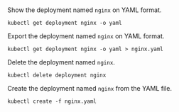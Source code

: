 <br>

Show the deployment named `nginx` on YAML format.
```
kubectl get deployment nginx -o yaml
```

Export the deployment named `nginx` on YAML format.
```
kubectl get deployment nginx -o yaml > nginx.yaml
```

Delete the deployment named `nginx`.
```
kubectl delete deployment nginx
```

Create the deployment named `nginx` from the YAML file.
```
kubectl create -f nginx.yaml
```